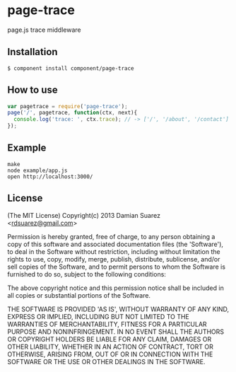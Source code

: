 
# page-trace

  page.js trace middleware

## Installation

    $ component install component/page-trace

## How to use

```js
var pagetrace = require('page-trace');
page('/', pagetrace, function(ctx, next){
  console.log('trace: ', ctx.trace); // -> ['/', '/about', '/contact']
});
```

## Example
```
make
node example/app.js
open http://localhost:3000/
```

## License

(The MIT License)
Copyright(c) 2013 Damian Suarez &lt;rdsuarez@gmail.com&gt;

Permission is hereby granted, free of charge, to any person obtaining
a copy of this software and associated documentation files (the
'Software'), to deal in the Software without restriction, including
without limitation the rights to use, copy, modify, merge, publish,
distribute, sublicense, and/or sell copies of the Software, and to
permit persons to whom the Software is furnished to do so, subject to
the following conditions:

The above copyright notice and this permission notice shall be
included in all copies or substantial portions of the Software.

THE SOFTWARE IS PROVIDED 'AS IS', WITHOUT WARRANTY OF ANY KIND,
EXPRESS OR IMPLIED, INCLUDING BUT NOT LIMITED TO THE WARRANTIES OF
MERCHANTABILITY, FITNESS FOR A PARTICULAR PURPOSE AND NONINFRINGEMENT.
IN NO EVENT SHALL THE AUTHORS OR COPYRIGHT HOLDERS BE LIABLE FOR ANY
CLAIM, DAMAGES OR OTHER LIABILITY, WHETHER IN AN ACTION OF CONTRACT,
TORT OR OTHERWISE, ARISING FROM, OUT OF OR IN CONNECTION WITH THE
SOFTWARE OR THE USE OR OTHER DEALINGS IN THE SOFTWARE.
